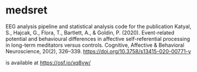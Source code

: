 # medsret

EEG analysis pipeline and statistical analysis code for the publication
Katyal, S., Hajcak, G., Flora, T., Bartlett, A., & Goldin, P. (2020). Event-related potential and behavioural differences in affective self-referential processing in long-term meditators versus controls. Cognitive, Affective & Behavioral Neuroscience, 20(2), 326–339. https://doi.org/10.3758/s13415-020-00771-y

is available at https://osf.io/xq8vw/
